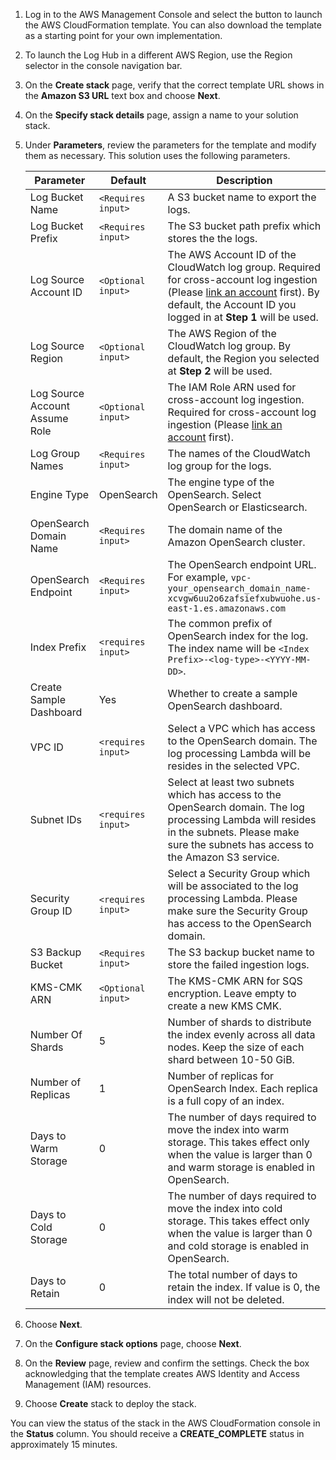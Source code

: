 1. Log in to the AWS Management Console and select the button to launch the AWS CloudFormation template. You can also download the template as a starting point for your own implementation.

2. To launch the Log Hub in a different AWS Region, use the Region selector in the console navigation bar.

3. On the **Create stack** page, verify that the correct template URL shows in the **Amazon S3 URL** text box and choose **Next**.

4. On the **Specify stack details** page, assign a name to your solution stack.

5. Under **Parameters**, review the parameters for the template and modify them as necessary. This solution uses the following parameters.

    | Parameter                      | Default          | Description                                                                                                                                                                                                               |
    | --------------------------------| --------------------------------|-----------------------------------------------------------------------------------------------------------------------------------------------------------------------------------------------------------|
    | Log Bucket Name                | `<Requires input>` | A S3 bucket name to export the logs.                                                                                                                                                                                      |
    | Log Bucket Prefix              | `<Requires input>` | The S3 bucket path prefix which stores the the logs.                                                                                                                                                                      |
    | Log Source Account ID          | `<Optional input>`  | The AWS Account ID of the CloudWatch log group. Required for cross-account log ingestion (Please [link an account](../link-account/index.md) first). By default, the Account ID you logged in at **Step 1** will be used. |
    | Log Source Region              | `<Optional input>` | The AWS Region of the CloudWatch log group. By default, the Region you selected at **Step 2** will be used.                                                                                                               |
    | Log Source Account Assume Role | `<Optional input>` | The IAM Role ARN used for cross-account log ingestion. Required for cross-account log ingestion (Please [link an account](../link-account/index.md) first).                                                               |
    | Log Group Names                | `<Requires input>` | The names of the CloudWatch log group for the logs.                                                                                                                                                                       |
    | Engine Type                    | OpenSearch | The engine type of the OpenSearch. Select OpenSearch or Elasticsearch.                                                                                                                                                    |
    | OpenSearch Domain Name         | `<Requires input>` | The domain name of the Amazon OpenSearch cluster.                                                                                                                                                                         |
    | OpenSearch Endpoint            | `<Requires input>` | The OpenSearch endpoint URL. For example, `vpc-your_opensearch_domain_name-xcvgw6uu2o6zafsiefxubwuohe.us-east-1.es.amazonaws.com`                                                                                         |
    | Index Prefix                   | `<requires input>` | The common prefix of OpenSearch index for the log. The index name will be `<Index Prefix>-<log-type>-<YYYY-MM-DD>`.                                                                                                       |
    | Create Sample Dashboard        | Yes | Whether to create a sample OpenSearch dashboard.                                                                                                                                                                          |
    | VPC ID                         | `<requires input>` | Select a VPC which has access to the OpenSearch domain. The log processing Lambda will be resides in the selected VPC.                                                                                                    |
    | Subnet IDs                     | `<requires input>` | Select at least two subnets which has access to the OpenSearch domain. The log processing Lambda will resides in the subnets. Please make sure the subnets has access to the Amazon S3 service.                           |
    | Security Group ID              | `<requires input>` | Select a Security Group which will be associated to the log processing Lambda. Please make sure the Security Group has access to the OpenSearch domain.                                                                   |
    | S3 Backup Bucket               | `<Requires input>` | The S3 backup bucket name to store the failed ingestion logs.                                                                                                                                                             |
    | KMS-CMK ARN                    | `<Optional input>` | The KMS-CMK ARN for SQS encryption. Leave empty to create a new KMS CMK.                                                                                                                                                  |
    | Number Of Shards               | 5 | Number of shards to distribute the index evenly across all data nodes. Keep the size of each shard between 10-50 GiB.                                                                                                     |
    | Number of Replicas            | 1 | Number of replicas for OpenSearch Index. Each replica is a full copy of an index.                                                                                                                                         |
    | Days to Warm Storage           | 0 | The number of days required to move the index into warm storage. This takes effect only when the value is larger than 0 and warm storage is enabled in OpenSearch.                                                        |
    | Days to Cold Storage           | 0 | The number of days required to move the index into cold storage. This takes effect only when the value is larger than 0 and cold storage is enabled in OpenSearch.                                                        |
    | Days to Retain                 | 0 | The total number of days to retain the index. If value is 0, the index will not be deleted.          
6. Choose **Next**.

7. On the **Configure stack options** page, choose **Next**.

8. On the **Review** page, review and confirm the settings. Check the box acknowledging that the template creates AWS Identity and Access Management (IAM) resources.

9. Choose **Create** stack to deploy the stack.

You can view the status of the stack in the AWS CloudFormation console in the **Status** column. You should receive
a **CREATE_COMPLETE** status in approximately 15 minutes.